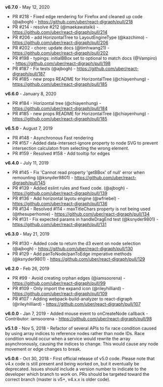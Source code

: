 **v6.7.0** - May 12, 2020
- PR #218 - Fixed edge rendering for Firefox and cleaned up code (@ajbogh) - https://github.com/uber/react-digraph/pull/218
- PR #214 - resolve #212 (@maekawataiki) - https://github.com/uber/react-digraph/pull/214
- PR #206 - add HorizontalTree to LayoutEngineType (@kazchimo) - https://github.com/uber/react-digraph/pull/206
- PR #202 - chore: update docs (@timhwang21) - https://github.com/uber/react-digraph/pull/202
- PR #198 - typings: initialBBox set to optional to match docs (@Vampiro) - https://github.com/uber/react-digraph/pull/198
- PR #187 - Fix tests (@ajbogh) - https://github.com/uber/react-digraph/pull/187
- PR #185 - new props README for HorizontalTree (@chiayenhung) - https://github.com/uber/react-digraph/pull/185


**v6.6.0** - January 8, 2020
- PR #184 - Horizontal tree (@chiayenhung) - https://github.com/uber/react-digraph/pull/184
- PR #185 - new props README for HorizontalTree (@chiayenhung) - https://github.com/uber/react-digraph/pull/185

**v6.5.0** - August 7, 2019
- PR #148 - Asynchronous Fast rendering
- PR #157 - Added data-intersect-ignore property to node SVG to prevent intersection calculaton from selecting the wrong element.
- PR #159 - Resolved #158 - Add tooltip for edges

**v6.4.0** - July 11, 2019
- PR #145 - Fix 'Cannot read property 'getBBox' of null' error when remounting  (@ksnyder9801) - https://github.com/uber/react-digraph/pull/145
- PR #139 - Added eslint rules and fixed code. (@ajbogh) - https://github.com/uber/react-digraph/pull/139
- PR #136 - Add horizontal layotu engine (@wfriebel) - https://github.com/uber/react-digraph/pull/136
- PR #134 - Resolved #114 - maxTitleChars property is not being used (@thesuperhomie) - https://github.com/uber/react-digraph/pull/134
- PR #131 - Fix expected params in handleDragEnd test (@ksnyder9801) - https://github.com/uber/react-digraph/pull/131


**v6.3.0** - May 21, 2019
- PR #130 - Added code to return the d3 event on node selection (@ajbogh) - https://github.com/uber/react-digraph/pull/130
- PR #129 - Add panToNode/panToEdge imperative methods (@ksnyder9801) - https://github.com/uber/react-digraph/pull/129

**v6.2.0** - Feb 26, 2019
- PR #99 - Avoid creating orphan edges (@iamsoorena) - https://github.com/uber/react-digraph/pull/99
- PR #109 - Only import the expand icon (@rileyhilliard) - https://github.com/uber/react-digraph/pull/109
- PR #107 - Adding webpack-build-analyzer to react-digraph (@rileyhilliard) - https://github.com/uber/react-digraph/pull/107

**v6.0.0** - Jan 7, 2019 - Added mouse event to onCreateNode callback - Contributor: iamsoorena - https://github.com/uber/react-digraph/pull/98

**v5.1.0** - Nov 5, 2018 - Refactor of several APIs to fix race condition caused by using array indices to reference nodes rather than node IDs. Race condition would occur when a service would rewrite the array asynchronously, causing the indices to change. This would cause any node movement or edge changes to break.

**v5.0.6** - Oct 30, 2018 - First official release of v5.0 code. Please note that v4.x code is still present and being worked on, but it eventually be deprecated. Issues should include a version number to indicate to the developer which branch to work on. PRs should be targeted toward the correct branch (master is v5+, v4.x.x is older code).
